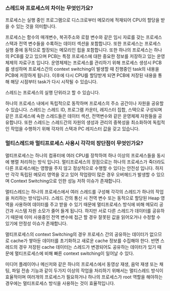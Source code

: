 ###  스레드와 프로세스의 차이는 무엇인가요?
 
프로세스는 실행 중인 프로그램으로 디스크로부터 메모리에 적재되어 CPU의 할당을 받을 수 있는 것을 의미합니다.

프로세스는 함수의 매개변수, 복귀주소와 로컬 변수와 같은 임시 자료를 갖는 프로세스 스택과 전역 변수들을 수록하는 데이터 섹션을 포함합니다. 또한 프로세스는 프로세스 실행 중에 동적으로 할장되는 메모리인 힙을 포함합니다.
또한 하나의 프로세스는 하나의 PCB를 갖고 있으며 PCB는 특정 프로세스에 대한 중요한 정보를 저장하고 있는 운영체제의 자료구조 입니다.
운영체제는 프로세스를 관리하기 위해 프로세스 생성시 PCB를 생성하며 프로세스간의 context switching이 발생할 때 진행중인 task의 내용을 PCB에 저장하게 됩니다.
이후에 다시 CPU를 할당받게 되면 PCB에 저장된 내용을 통해 해당 시점부터 task가 다시 시작될 수 있습니다.

스레드는 프로세스의 실행 단위라고 할 수 있습니다.

하나의 프로세스 내에서 독립적으로 동작하며 프로세스의 주소 공간이나 자원을 공유할 수 있습니다.
스레드는 스레드 ID, 프로그램 카운터, 레지스터 집합, 스택으로 구성되며 같은 프로세스에 속한 스레드들은 데이터 섹션, 전역변수와 같은 운영체제 자원들을 공유합니다.
또한 스레드는 스레드간의 자원의 생성과 관리의 중복성을 최소화하여 독립적인 작업을 수행하기 위해 각자의 스택과 PC 레지스터 값을 갖고 있습니다.
<br>



### 멀티스레드와 멀티프로세스 사용시 각각의 장단점이 무엇인가요?

멀티프로세스는 하나의 컴퓨터에 여러 CPU를 장착하여 하나 이상의 프로세스들을 동시에 병렬 처리하는 방식 입니다.
멀티프로세스의 장점으로는 하나의 프로세스가 죽더라도 다른 프로세스에는 영향을 주지 않고 정상적으로 수행할 수 있다는 안전성 입니다.
하지만 각각 독립된 메모리 영역을 갖고 있어 작업량이 많은 경우 오버헤드가 발생할 수 있으며 Context Switching으로 인한 성능 저하 이슈가 존재합니다.

멀티스레드는 하나의 프로세스에서 여러 스레드를 구성해 각각의 스레드가 하나의 작업을 처리하는 방식입니다.
스레드 간의 통신 시 전역 변수 또는 동적으로 할당된 Heap 영역을 사용하여 데이터를 주고 받을 수 있기 때문에 멀티프로세스 방식에 비해 메모리 공간과 시스템 자원 소모가 줄어 들게 됩니다.
하지만 서로 다른 스레드가 데이터를 공유하기 때문에 이미 사용중인 전역 변수에 접근 할 경우 잘못된 값을 읽어오거나 수정할 수 있기에 안정성 이슈가 존재합니다.

멀티프로세스의 context Switching의 경우 프로세스 간의 공유하는 데이터가 없으므로 cache가 쌓아둔 데이터를 초기화하고 새로운 cache 정보를 수집해야 한다. 반면 스레드의 경우 저장된 cache 데이터는 
스레드가 변경되어도 공유하는 데이터가 있기 때문에 멀티프로세스에 비해 빠른 context switching이 일어날 수 있다.

미디어 플레이어나 메신저와 같은 하나의 프로세스에서 동영상 재생, 음악 재생 또는 채팅, 파일 전송 기능과 같이 두가지 이상의 작업을 처리하기 위해서는 멀티스레드 방식이 효율적이며
여러개의 프로세스가 필요하거나 하나의 프로세스가 root 역할을 해야하는 경우에는 멀티프로세스 방식을 사용하는 것이 효율적입니다.
